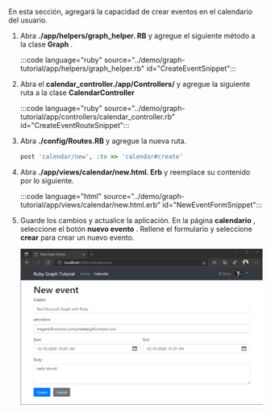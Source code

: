 <!-- markdownlint-disable MD002 MD041 -->

En esta sección, agregará la capacidad de crear eventos en el calendario del usuario.

1. Abra **./app/helpers/graph_helper. RB** y agregue el siguiente método a la clase **Graph** .

    :::code language="ruby" source="../demo/graph-tutorial/app/helpers/graph_helper.rb" id="CreateEventSnippet":::

1. Abra el **calendar_controller./app/Controllers/** y agregue la siguiente ruta a la clase **CalendarController**

    :::code language="ruby" source="../demo/graph-tutorial/app/controllers/calendar_controller.rb" id="CreateEventRouteSnippet":::

1. Abra **./config/Routes.RB** y agregue la nueva ruta.

    ```ruby
    post 'calendar/new', :to => 'calendar#create'
    ```

1. Abra **./app/views/calendar/new.html. Erb** y reemplace su contenido por lo siguiente.

    :::code language="html" source="../demo/graph-tutorial/app/views/calendar/new.html.erb" id="NewEventFormSnippet":::

1. Guarde los cambios y actualice la aplicación. En la página **calendario** , seleccione el botón **nuevo evento** . Rellene el formulario y seleccione **crear** para crear un nuevo evento.

    ![Captura de pantalla del nuevo formulario de eventos](images/create-event-01.png)
